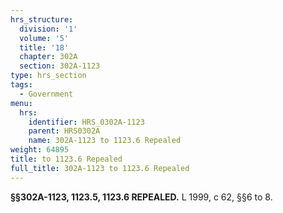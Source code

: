 ```yaml
---
hrs_structure:
  division: '1'
  volume: '5'
  title: '18'
  chapter: 302A
  section: 302A-1123
type: hrs_section
tags:
  - Government
menu:
  hrs:
    identifier: HRS_0302A-1123
    parent: HRS0302A
    name: 302A-1123 to 1123.6 Repealed
weight: 64895
title: to 1123.6 Repealed
full_title: 302A-1123 to 1123.6 Repealed
---
```

**§§302A-1123, 1123.5, 1123.6 REPEALED.** L 1999, c 62, §§6 to 8.